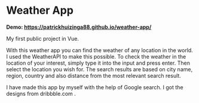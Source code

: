 # Weather App

**Demo: https://patrickhuizinga88.github.io/weather-app/**

My first public project in Vue.

With this weather app you can find the weather of any location in the world. I used the WeatherAPI to make this possible. To check the weather in the location of your interest, simply type it into the input and press enter. Then select the location you wish for. The search results are based on city name, region, country and also distance from the most relevant search result.

I have made this app by myself with the help of Google search. I got the designs from dribbble.com .
